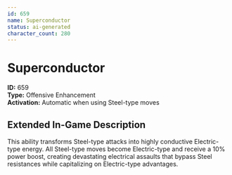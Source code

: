 ```yaml
---
id: 659
name: Superconductor
status: ai-generated
character_count: 280
---
```


# Superconductor

**ID:** 659  
**Type:** Offensive Enhancement  
**Activation:** Automatic when using Steel-type moves

## Extended In-Game Description
This ability transforms Steel-type attacks into highly conductive Electric-type energy. All Steel-type moves become Electric-type and receive a 10% power boost, creating devastating electrical assaults that bypass Steel resistances while capitalizing on Electric-type advantages.